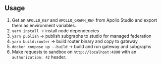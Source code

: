 ## Usage

1. Get an `APOLLO_KEY` and `APOLLO_GRAPH_REF` from Apollo Studio and export them as environment variables.
2. `yarn install` -> install node dependencies
3. `yarn publish` -> publish subgraphs to studio for managed federation
4. `yarn build:router` -> build router binary and copy to gateway
5. `docker compose up --build` -> build and run gateway and subgraphs
6. Make requests to sandbox on `http://localhost:4000` with an `authorization: 42` header.
